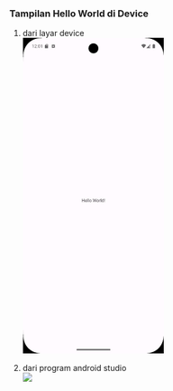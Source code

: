 ### **Tampilan Hello World di Device**

1. dari layar device  
   <img src="docs/screenshot-from-device.jpg" width="250"/>

2. dari program android studio  
   <img src="docs/ss-android-studio.jpg" width="250"/>
